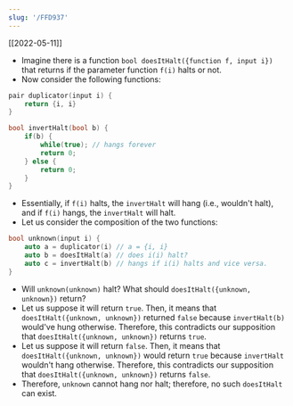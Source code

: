 ```yaml
---
slug: '/FFD937'
---
```


[[2022-05-11]]

- Imagine there is a function `bool doesItHalt({function f, input i})` that returns if the parameter function `f(i)` halts or not.
- Now consider the following functions:

```cpp
pair duplicator(input i) {
    return {i, i}
}

bool invertHalt(bool b) {
    if(b) {
        while(true); // hangs forever
        return 0;
    } else {
        return 0;
    }
}
```

- Essentially, if `f(i)` halts, the `invertHalt` will hang (i.e., wouldn't halt), and if `f(i)` hangs, the `invertHalt` will halt.
- Let us consider the composition of the two functions:

```cpp
bool unknown(input i) {
    auto a = duplicator(i) // a = {i, i}
    auto b = doesItHalt(a) // does i(i) halt?
    auto c = invertHalt(b) // hangs if i(i) halts and vice versa.
}
```

- Will `unknown(unknown)` halt? What should `doesItHalt({unknown, unknown})` return?
- Let us suppose it will return `true`. Then, it means that `doesItHalt({unknown, unknown})` returned `false` because `invertHalt(b)` would've hung otherwise. Therefore, this contradicts our supposition that `doesItHalt({unknown, unknown})` returns `true`.
- Let us suppose it will return `false`. Then, it means that `doesItHalt({unknown, unknown})` would return `true` because `invertHalt` wouldn't hang otherwise. Therefore, this contradicts our supposition that `doesItHalt({unknown, unknown})` returns `false`.
- Therefore, `unknown` cannot hang nor halt; therefore, no such `doesItHalt` can exist.
